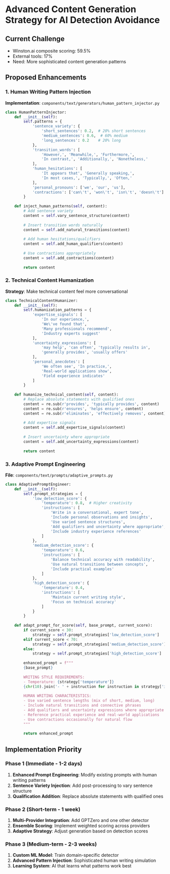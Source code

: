 # Advanced Content Generation Strategy for AI Detection Avoidance

## Current Challenge
- Winston.ai composite scoring: 59.5%
- External tools: 17%
- Need: More sophisticated content generation patterns

## Proposed Enhancements

### 1. **Human Writing Pattern Injection**

**Implementation**: `components/text/generators/human_pattern_injector.py`

```python
class HumanPatternInjector:
    def __init__(self):
        self.patterns = {
            'sentence_variety': {
                'short_sentences': 0.2,  # 20% short sentences
                'medium_sentences': 0.6,  # 60% medium
                'long_sentences': 0.2    # 20% long
            },
            'transition_words': [
                'However,', 'Meanwhile,', 'Furthermore,', 
                'In contrast,', 'Additionally,', 'Nonetheless,'
            ],
            'human_hesitations': [
                'It appears that', 'Generally speaking,',
                'In most cases,', 'Typically,', 'Often,'
            ],
            'personal_pronouns': ['we', 'our', 'us'],
            'contractions': ['can\'t', 'won\'t', 'isn\'t', 'doesn\'t']
        }
    
    def inject_human_patterns(self, content):
        # Add sentence variety
        content = self.vary_sentence_structure(content)
        
        # Insert transition words naturally
        content = self.add_natural_transitions(content)
        
        # Add human hesitations/qualifiers
        content = self.add_human_qualifiers(content)
        
        # Use contractions appropriately
        content = self.add_contractions(content)
        
        return content
```

### 2. **Technical Content Humanization**

**Strategy**: Make technical content feel more conversational

```python
class TechnicalContentHumanizer:
    def __init__(self):
        self.humanization_patterns = {
            'expertise_signals': [
                'In our experience,',
                'We\'ve found that',
                'Many professionals recommend',
                'Industry experts suggest'
            ],
            'uncertainty_expressions': [
                'may help', 'can often', 'typically results in',
                'generally provides', 'usually offers'
            ],
            'personal_anecdotes': [
                'We often see', 'In practice,', 
                'Real-world applications show',
                'Field experience indicates'
            ]
        }
    
    def humanize_technical_content(self, content):
        # Replace absolute statements with qualified ones
        content = re.sub(r'provides', 'typically provides', content)
        content = re.sub(r'ensures', 'helps ensure', content)
        content = re.sub(r'eliminates', 'effectively removes', content)
        
        # Add expertise signals
        content = self.add_expertise_signals(content)
        
        # Insert uncertainty where appropriate
        content = self.add_uncertainty_expressions(content)
        
        return content
```

### 3. **Adaptive Prompt Engineering**

**File**: `components/text/prompts/adaptive_prompts.py`

```python
class AdaptivePromptEngineer:
    def __init__(self):
        self.prompt_strategies = {
            'low_detection_score': {
                'temperature': 0.8,  # Higher creativity
                'instructions': [
                    'Write in a conversational, expert tone',
                    'Include personal observations and insights',
                    'Use varied sentence structures',
                    'Add qualifiers and uncertainty where appropriate',
                    'Include industry experience references'
                ]
            },
            'medium_detection_score': {
                'temperature': 0.6,
                'instructions': [
                    'Balance technical accuracy with readability',
                    'Use natural transitions between concepts',
                    'Include practical examples'
                ]
            },
            'high_detection_score': {
                'temperature': 0.4,
                'instructions': [
                    'Maintain current writing style',
                    'Focus on technical accuracy'
                ]
            }
        }
    
    def adapt_prompt_for_score(self, base_prompt, current_score):
        if current_score < 30:
            strategy = self.prompt_strategies['low_detection_score']
        elif current_score < 70:
            strategy = self.prompt_strategies['medium_detection_score']
        else:
            strategy = self.prompt_strategies['high_detection_score']
        
        enhanced_prompt = f"""
        {base_prompt}
        
        WRITING STYLE REQUIREMENTS:
        - Temperature: {strategy['temperature']}
        {chr(10).join('- ' + instruction for instruction in strategy['instructions'])}
        
        HUMAN WRITING CHARACTERISTICS:
        - Use varied sentence lengths (mix of short, medium, long)
        - Include natural transitions and connective phrases
        - Add qualifiers and uncertainty expressions where appropriate
        - Reference practical experience and real-world applications
        - Use contractions occasionally for natural flow
        """
        
        return enhanced_prompt
```

## Implementation Priority

### Phase 1 (Immediate - 1-2 days)
1. **Enhanced Prompt Engineering**: Modify existing prompts with human writing patterns
2. **Sentence Variety Injection**: Add post-processing to vary sentence structure
3. **Qualification Addition**: Replace absolute statements with qualified ones

### Phase 2 (Short-term - 1 week)  
1. **Multi-Provider Integration**: Add GPTZero and one other detector
2. **Ensemble Scoring**: Implement weighted scoring across providers
3. **Adaptive Strategy**: Adjust generation based on detection scores

### Phase 3 (Medium-term - 2-3 weeks)
1. **Custom ML Model**: Train domain-specific detector
2. **Advanced Pattern Injection**: Sophisticated human writing simulation
3. **Learning System**: AI that learns what patterns work best
